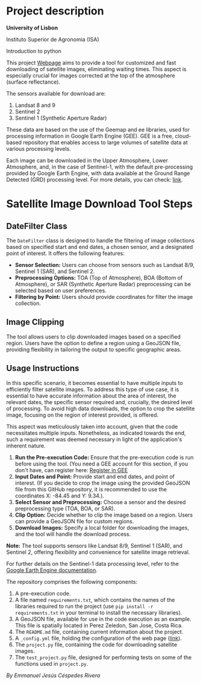 # **Project description**

**University of Lisbon**


Instituto Superior de Agronomia (ISA)

Introduction to python 

This project [Webpage]((https://emmanuel461.github.io/Final_project/)) aims to provide a tool for customized and fast downloading of satellite images, eliminating waiting times. This aspect is especially crucial for images corrected at the top of the atmosphere (surface reflectance).

The sensors available for download are:

1. Landsat 8 and 9
2. Sentinel 2
3. Sentinel 1 (Synthetic Aperture Radar)

These data are based on the use of the Geemap and ee libraries, used for processing information in Google Earth Engine (GEE). GEE is a free, cloud-based repository that enables access to large volumes of satellite data at various processing levels.

Each image can be downloaded in the Upper Atmosphere, Lower Atmosphere, and, in the case of Sentinel-1, with the default pre-processing provided by Google Earth Engine, with data available at the Ground Range Detected (GRD) processing level. For more details, you can check: [link](https://developers.google.com/earth-engine/datasets/catalog/COPERNICUS_S1_GRD).



# Satellite Image Download Tool Steps

## DateFilter Class

The `DateFilter` class is designed to handle the filtering of image collections based on specified start and end dates, a chosen sensor, and a designated point of interest. It offers the following features:

- **Sensor Selection:** Users can choose from sensors such as Landsat 8/9, Sentinel 1 (SAR), and Sentinel 2.
- **Preprocessing Options:** TOA (Top of Atmosphere), BOA (Bottom of Atmosphere), or SAR (Synthetic Aperture Radar) preprocessing can be selected based on user preferences.
- **Filtering by Point:** Users should provide coordinates for filter the image collection. 

## Image Clipping

The tool allows users to clip downloaded images based on a specified region. Users have the option to define a region using a GeoJSON file, providing flexibility in tailoring the output to specific geographic areas.

## Usage Instructions
In this specific scenario, it becomes essential to have multiple inputs to efficiently filter satellite images. To address this type of use case, it is essential to have accurate information about the area of interest, the relevant dates, the specific sensor required and, crucially, the desired level of processing. To avoid high data downloads, the option to crop the satellite image, focusing on the region of interest provided, is offered. 

This aspect was meticulously taken into account, given that the code necessitates multiple inputs. Nonetheless, as indicated towards the end, such a requirement was deemed necessary in light of the application's inherent nature.

1. **Run the Pre-execution Code:** Ensure that the pre-execution code is run before using the tool.
(You need a GEE account for this section, if you don't have, can register here: [Register in GEE](https://code.earthengine.google.com/register)
2. **Input Dates and Point:** Provide start and end dates, and point of interest. (If you decide to crop the image using the provided GeoJSON file from this GitHub repository, it is recommended to use the coordinates X: -84.45 and Y: 9.34.).
3. **Select Sensor and Preprocessing:** Choose a sensor and the desired preprocessing type (TOA, BOA, or SAR).
4. **Clip Option:** Decide whether to clip the image based on a region. Users can provide a GeoJSON file for custom regions.
5. **Download Images:** Specify a local folder for downloading the images, and the tool will handle the download process.

**Note:** The tool supports sensors like Landsat 8/9, Sentinel 1 (SAR), and Sentinel 2, offering flexibility and convenience for satellite image retrieval.

For further details on the Sentinel-1 data processing level, refer to the [Google Earth Engine documentation](https://developers.google.com/earth-engine/datasets/catalog/COPERNICUS_S1_GRD).

The repository comprises the following components:

1. A pre-execution code.
2. A file named `requirements.txt`, which contains the names of the libraries required to run the project (use `pip install -r requirements.txt` in your terminal to install the necessary libraries).
3. A GeoJSON file, available for use in the code execution as an example. This file is spatially located in Perez Zeledon, San Jose, Costa Rica.
4. The `README.md` file, containing current information about the project.
5. A `_config.yml` file, holding the configuration of the web page ([link](https://emmanuel461.github.io/Final_project/)).
6. The `project.py` file, containing the code for downloading satellite images.
7. The `test_project.py` file, designed for performing tests on some of the functions used in `project.py`.


*By Emmanuel Jesús Céspedes Rivera*


